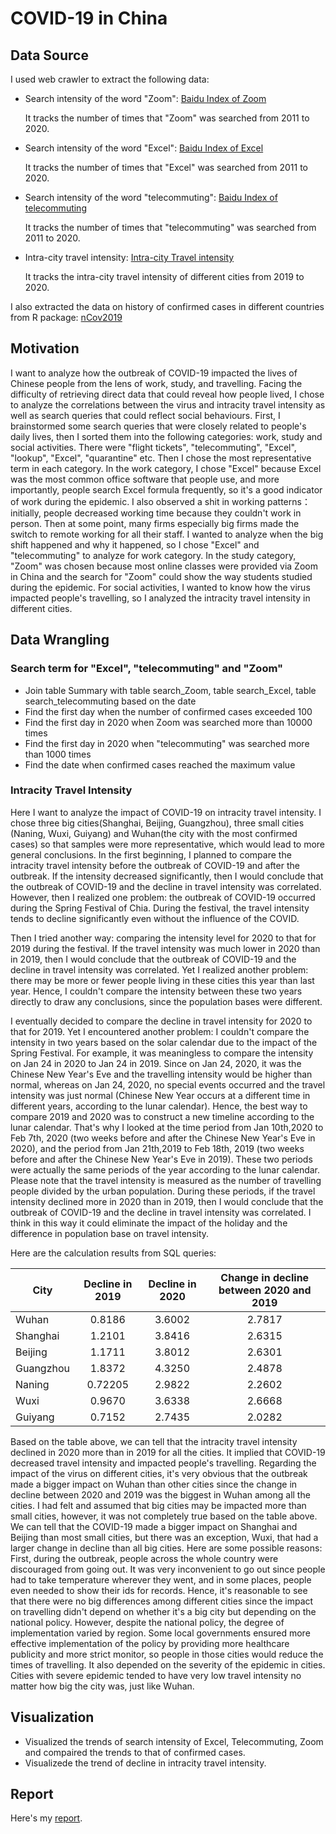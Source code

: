 # COVID-19 in China
## Data Source
I used web crawler to extract the following data:
- Search intensity of the word "Zoom": [Baidu Index of Zoom](http://index.baidu.com/v2/main/index.html#/trend/zoom?words=zoom)
  
  It tracks the number of times that "Zoom" was searched from 2011 to 2020.
- Search intensity of the word "Excel": [Baidu Index of Excel](http://index.baidu.com/v2/main/index.html#/trend/excel?words=excel)
  
  It tracks the number of times that "Excel" was searched from 2011 to 2020.
- Search intensity of the word "telecommuting": [Baidu Index of telecommuting](http://index.baidu.com/v2/main/index.html#/trend/%E8%BF%9C%E7%A8%8B%E5%8A%9E%E5%85%AC?words=%E8%BF%9C%E7%A8%8B%E5%8A%9E%E5%85%AC)
  
  It tracks the number of times that "telecommuting" was searched from 2011 to 2020.
- Intra-city travel intensity: [Intra-city Travel intensity](https://qianxi.baidu.com/)
  
  It tracks the intra-city travel intensity of different cities from 2019 to 2020.

I also extracted the data on history of confirmed cases in different countries from R package: [nCov2019](https://github.com/canghailan/Wuhan-2019-nCoV)

## Motivation
I want to analyze how the outbreak of COVID-19 impacted the lives of Chinese people from the lens of work, study, and travelling.
Facing the difficulty of retrieving direct data that could reveal how people lived, I chose to analyze the correlations between the virus and intracity travel intensity as well as search queries that could reflect social behaviours. First, I brainstormed some search queries that were closely related to people's daily lives, then I sorted them into the following categories: work, study and social activities. There were "flight tickets", "telecommuting", "Excel", "lookup", "Excel", "quarantine" etc. Then I chose the most representative term in each category. In the work category, I chose "Excel" because Excel was the most common office software that people use, and more importantly, people search Excel formula frequently, so it's a good indicator of work during the epidemic. I also observed a shit in working patterns：initially, people decreased working time because they couldn't work in person. Then at some point, many firms especially big firms made the switch to remote working for all their staff. I wanted to analyze when the big shift happened and why it happened, so I chose "Excel" and "telecommuting" to analyze for work category. In the study category, "Zoom" was chosen because most online classes were provided via Zoom in China and the search for "Zoom" could show the way students studied during the epidemic. For social activities, I wanted to know how the virus impacted people's travelling, so I analyzed the intracity travel intensity in different cities. 

## Data Wrangling
### Search term for "Excel", "telecommuting" and "Zoom"
- Join table Summary with table search_Zoom, table search_Excel, table search_telecommuting based on the date
- Find the first day when the number of confirmed cases exceeded 100
- Find the first day in 2020 when Zoom was searched more than 10000 times
- Find the first day in 2020 when "telecommuting" was searched more than 1000 times
- Find the date when confirmed cases reached the maximum value

### Intracity Travel Intensity 
Here I want to analyze the impact of COVID-19 on intracity travel intensity. I chose three big cities(Shanghai, Beijing, Guangzhou), three small cities (Naning, Wuxi, Guiyang) and Wuhan(the city with the most confirmed cases) so that samples were more representative, which would lead to more general conclusions. 
In the first beginning, I planned to compare the intracity travel intensity before the outbreak of COVID-19 and after the outbreak.
If the intensity decreased significantly, then I would conclude that the outbreak of COVID-19 and the decline in travel intensity was correlated.
However, then I realized one problem: the outbreak of COVID-19 occurred during the Spring Festival of Chia. During the festival, the travel intensity tends to decline significantly even without the influence of the COVID.

Then I tried another way: comparing the intensity level for 2020 to that for 2019 during the festival.
If the travel intensity was much lower in 2020 than in 2019, then I would conclude that the outbreak of COVID-19 and the decline in travel intensity was correlated. Yet I realized another problem: there may be more or fewer people living in these cities this year than last year. Hence, I couldn't compare the intensity between these two years directly to draw any conclusions, since the population bases were different.

I eventually decided to compare the decline in travel intensity for 2020 to that for 2019. Yet I encountered another problem: I couldn't compare the intensity in two years based on the solar calendar due to the impact of the Spring Festival. For example, it was meaningless to compare the intensity on Jan 24 in 2020 to Jan 24 in 2019. Since on Jan 24, 2020, it was the Chinese New Year's Eve and the travelling intensity would be higher than normal, whereas on Jan 24, 2020, no special events occurred and the travel intensity was just normal (Chinese New Year occurs at a different time in different years, according to the lunar calendar). Hence, the best way to compare 2019 and 2020 was to construct a new timeline according to the lunar calendar. 
That's why I looked at the time period from Jan 10th,2020 to Feb 7th, 2020 (two weeks before and after the Chinese New Year's Eve in 2020), and the period from Jan 21th,2019 to Feb 18th, 2019 (two weeks before and after the Chinese New Year's Eve in 2019). These two periods were actually the same periods of the year according to the lunar calendar.
Please note that the travel intensity is measured as the number of travelling people divided by the urban population.
During these periods, if the travel intensity declined more in 2020 than in 2019, then I would conclude that the outbreak of COVID-19 and the decline in travel intensity was correlated. I think in this way it could eliminate the impact of the holiday and the difference in population base on travel intensity.

Here are the calculation results from SQL queries:

 City     | Decline in 2019  | Decline in 2020  | Change in decline between 2020 and 2019   
 -------- | :-----------:    | :-----------:    | :-----------:|
 Wuhan    | 0.8186           | 3.6002           | 2.7817       |
 Shanghai | 1.2101           | 3.8416           | 2.6315       |
 Beijing  | 1.1711           | 3.8012           | 2.6301       |
 Guangzhou| 1.8372           | 4.3250           | 2.4878       |
 Naning   | 0.72205          | 2.9822           | 2.2602       |
 Wuxi     | 0.9670           | 3.6338           | 2.6668       |
 Guiyang  | 0.7152           | 2.7435           | 2.0282       |

 

Based on the table above, we can tell that the intracity travel intensity declined in 2020 more than in 2019 for all the cities.
It implied that COVID-19 decreased travel intensity and impacted people's travelling.
Regarding the impact of the virus on different cities, it's very obvious that the outbreak made a bigger impact on Wuhan than other cities since the change in decline between 2020 and 2019 was the biggest in Wuhan among all the cities.
I had felt and assumed that big cities may be impacted more than small cities, however, it was not completely true based on the table above. 
We can tell that the COVID-19 made a bigger impact on Shanghai and Beijing than most small cities, but there was an exception, Wuxi, that had a larger change in decline than all big cities.
Here are some possible reasons: First, during the outbreak, people across the whole country were discouraged from going out. It was very inconvenient to go out since people had to take temperature wherever they went, and in some places, people even needed to show their ids for records. Hence, it's reasonable to see that there were no big differences among different cities since the impact on travelling didn't depend on whether it's a big city but depending on the national policy. However, despite the national policy, the degree of implementation varied by region. Some local governments ensured more effective implementation of the policy by providing more healthcare publicity and more strict monitor, so people in those cities would reduce the times of travelling. It also depended on the severity of the epidemic in cities. Cities with severe epidemic tended to have very low travel intensity no matter how big the city was, just like Wuhan.


## Visualization
- Visualized the trends of search intensity of Excel, Telecommuting, Zoom and compaired the trends to that of confirmed cases.
- Visualizede the trend of decline in intracity travel intensity.

## Report 
Here's my [report](https://rpubs.com/Ciel_Zhao/586497).
